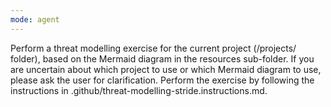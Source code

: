 ```yaml
---
mode: agent
---
```

Perform a threat modelling exercise for the current project (/projects/ folder), based on the Mermaid diagram in the resources sub-folder.
If you are uncertain about which project to use or which Mermaid diagram to use, please ask the user for clarification.
Perform the exercise by following the instructions in .github/threat-modelling-stride.instructions.md.